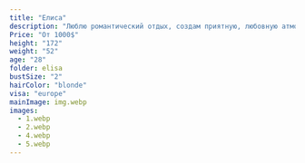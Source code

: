 ```yaml
---
title: "Елиса"
description: "Люблю романтический отдых, создам приятную, любовную атмосферу, чтобы ты расслабился и получил настоящее удовольствие со мной."
Price: "От 1000$"
height: "172"
weight: "52"
age: "28"
folder: elisa
bustSize: "2"
hairColor: "blonde"
visa: "europe"
mainImage: img.webp
images:
  - 1.webp
  - 2.webp
  - 4.webp
  - 5.webp
---
```

